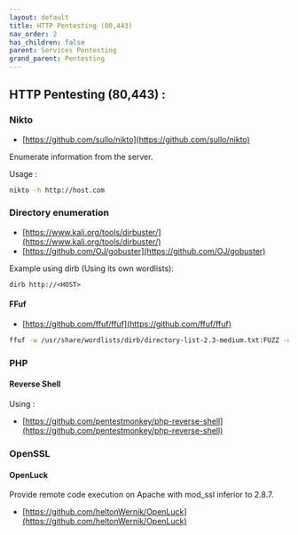 ```yaml
---
layout: default
title: HTTP Pentesting (80,443)
nav_order: 2
has_children: false
parent: Services Pentesting
grand_parent: Pentesting
---
```


## HTTP Pentesting (80,443) :



### Nikto

- [https://github.com/sullo/nikto](https://github.com/sullo/nikto)

Enumerate information from the server. 

Usage : 
```bash
nikto -h http://host.com
```

### Directory enumeration

- [https://www.kali.org/tools/dirbuster/](https://www.kali.org/tools/dirbuster/) 
- [https://github.com/OJ/gobuster](https://github.com/OJ/gobuster)

Example using dirb (Using its own wordlists): 

```
dirb http://<HOST>
```

#### FFuf

- [https://github.com/ffuf/ffuf](https://github.com/ffuf/ffuf)

```bash
ffuf -w /usr/share/wordlists/dirb/directory-list-2.3-medium.txt:FUZZ -u http://<IP>/FUZZ
```

### PHP

#### Reverse Shell

Using : 
- [https://github.com/pentestmonkey/php-reverse-shell](https://github.com/pentestmonkey/php-reverse-shell)


### OpenSSL 

#### OpenLuck 

Provide remote code execution on Apache with mod_ssl inferior to 2.8.7.

- [https://github.com/heltonWernik/OpenLuck](https://github.com/heltonWernik/OpenLuck)

